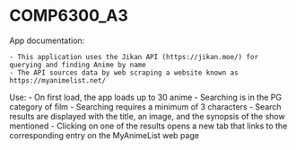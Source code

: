 # COMP6300_A3
App documentation:

    - This application uses the Jikan API (https://jikan.moe/) for querying and finding Anime by name
    - The API sources data by web scraping a website known as https://myanimelist.net/

Use:
    - On first load, the app loads up to 30 anime
    - Searching is in the PG category of film
    - Searching requires a minimum of 3 characters
    - Search results are displayed with the title, an image, and the synopsis of the show mentioned
    - Clicking on one of the results opens a new tab that links to the corresponding entry on the MyAnimeList web page